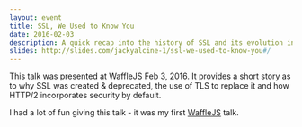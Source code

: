 ```yaml
---
layout: event
title: SSL, We Used to Know You
date: 2016-02-03
description: A quick recap into the history of SSL and its evolution into TLS.
slides: http://slides.com/jackyalcine-1/ssl-we-used-to-know-you#/
---
```


This talk was presented at WaffleJS Feb 3, 2016. It provides a short story as
to why SSL was created &amp; deprecated, the use of TLS to replace it and how
HTTP/2 incorporates security by default.

I had a lot of fun giving this talk - it was my first [WaffleJS][] talk.

[wafflejs]: https://wafflejs.com/
